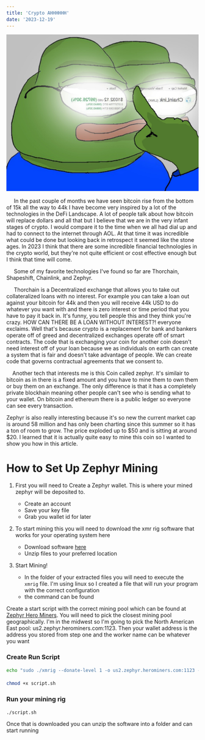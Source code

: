 ```yaml
---
title: 'Crypto AHHHHHH'
date: '2023-12-19'
---
```


![Pepe Link](https://raw.githubusercontent.com/ducks23/markdown-blog/main/images/pepe_link.JPG)

&nbsp;&nbsp;&nbsp;&nbsp; In the past couple of months we have seen bitcoin rise from the bottom of 15k all the way to 44k I have become very inspired by a lot of the technologies in the DeFi Landscape. A lot of people talk about how bitcoin will replace dollars and all that but I believe that we are in the very infant stages of crypto. I would compare it to the time when we all had dial up and had to connect to the internet through AOL. At that time it was incredible what could be done but looking back in retrospect it seemed like the stone ages.
In 2023 I think that there are some incredible financial technologies in the crypto world, but they're not quite efficient or cost effective enough but I think that time will come. 


&nbsp;&nbsp;&nbsp;&nbsp; Some of my favorite technologies I've found so far are Thorchain, Shapeshift, Chainlink, and Zephyr.

&nbsp;&nbsp;&nbsp;&nbsp; Thorchain is a Decentralized exchange that allows you to take out collateralized loans with no interest. For example you can take a loan out against your bitcoin for 44k and then you will receive 44k USD to do whatever you want with and there is zero interest or time period that you have to pay it back in. It's funny, you tell people this and they think you're crazy. HOW CAN THERE BE A LOAN WITHOUT INTEREST?! everyone exclaims. Well that's because crypto is a replacement for bank and bankers operate off of greed and decentralized exchanges operate off of smart contracts. The code that is exchanging your coin for another coin doesn't need interest off of your loan because we as individuals on earth can create a system that is fair and doesn't take advantage of people. We can create code that governs contractual agreements that we consent to.

&nbsp;&nbsp;&nbsp;&nbsp;Another tech that interests me is this Coin called zephyr. It's similair to bitcoin as in there is a fixed amount and you have to mine them to own them or buy them on an exchange. The only difference is that it has a completely private blockhain meaning other people can't see who is sending what to your wallet. On bitcoin and ethereum there is a public ledger so everyone can see every transaction. 

Zephyr is also really interesting because it's so new the current market cap is around 58 million and has only been charting since this summer so it has a ton of room to grow. The price exploded up to $50 and is sitting at around $20. I learned that it is actually quite easy to mine this coin so I wanted to show you how in this article.


# How to Set Up Zephyr Mining
1. First you will need to Create a Zephyr wallet. This is where your mined zephyr will be deposited to. 
    - Create an account
    - Save your key file
    - Grab you wallet id for later

2.  To start mining this you will need to download the xmr rig software that works for your operating system here
    - Download software [here](https://xmrig.com/download
)
    - Unzip files to your preferred location

3. Start Mining!
    - In the folder of your extracted files you will need to execute the `xmrig` file. I'm using linux so I created a file that will run your program with the correct configuration
    - the command can be found


Create a start script with the correct mining pool which can be found at [Zephyr Hero Miners](https://zephyr.herominers.com/#). You will need to pick the closest mining pool geographically. I'm in the midwest so I'm going to pick the North American East pool: us2.zephyr.herominers.com:1123. Then your wallet address is the address you stored from step one and the worker name can be whatever you want 

### Create Run Script
```bash 
echo "sudo ./xmrig --donate-level 1 -o us2.zephyr.herominers.com:1123 -u YOUR_ZEPH_WALLET_ADDRESS -p YOUR_WORKER_NAME -a rx/0 -k" > script.sh 

chmod +x script.sh
```
### Run your mining rig
```
./script.sh
```

Once that is downloaded you can unzip the software into a folder
and can start running

